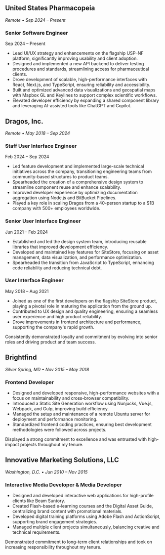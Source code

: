 ## United States Pharmacopeia

_Remote • Sep 2024 – Present_

### Senior Software Engineer

Sep 2024 – Present

- Lead UI/UX strategy and enhancements on the flagship USP–NF platform, significantly improving usability and client adoption.
- Designed and implemented a new API backend to deliver testing procedures and standards, streamlining access for pharmaceutical clients.
- Drove development of scalable, high-performance interfaces with React, Next.js, and TypeScript, ensuring reliability and accessibility.
- Built and optimized advanced data visualizations and geospatial maps with Mapbox GL and Keylines to support complex scientific workflows.
- Elevated developer efficiency by expanding a shared component library and leveraging AI-assisted tools like ChatGPT and Copilot.

## Dragos, Inc.

_Remote • May 2018 – Sep 2024_

### Staff User Interface Engineer

Feb 2024 – Sep 2024

- Led feature development and implemented large-scale technical initiatives across the company, transitioning engineering teams from community-based structures to product teams.
- Spearheaded the creation of a comprehensive design system to streamline component reuse and enhance scalability.
- Improved developer experience by optimizing documentation aggregation using Node.js and BitBucket Pipelines.
- Played a key role in scaling Dragos from a 40-person startup to a $1B company with 500+ employees worldwide.

### Senior User Interface Engineer

Jun 2021 – Feb 2024

- Established and led the design system team, introducing reusable libraries that improved development efficiency.
- Developed and maintained key features for SiteStore, focusing on asset management, data visualization, and performance optimization.
- Spearheaded the transition from JavaScript to TypeScript, enhancing code reliability and reducing technical debt.

### User Interface Engineer

May 2018 – Aug 2021

- Joined as one of the first developers on the flagship SiteStore product, playing a pivotal role in maturing the application from the ground up.
- Contributed to UX design and quality engineering, ensuring a seamless user experience and high product reliability.
- Drove improvements in frontend architecture and performance, supporting the company's rapid growth.

Consistently demonstrated loyalty and commitment by evolving into senior roles and driving product and team success.

## Brightfind

_Silver Spring, MD • Nov 2015 – May 2018_

### Frontend Developer

- Designed and developed responsive, high-performance websites with a focus on maintainability and cross-browser compatibility.
- Introduced a Static Site Generation workflow using Nunjucks, Vue.js, Webpack, and Gulp, improving build efficiency.
- Managed the setup and maintenance of a remote Ubuntu server for deployment and performance monitoring.
- Standardized frontend coding practices, ensuring best development methodologies were followed across projects.

Displayed a strong commitment to excellence and was entrusted with high-impact projects throughout my tenure.

## Innovative Marketing Solutions, LLC

_Washington, D.C. • Jun 2010 – Nov 2015_

### Interactive Media Developer & Media Developer

- Designed and developed interactive web applications for high-profile clients like Beam Suntory.
- Created Flash-based e-learning courses and the Digital Asset Guide, centralizing brand content with promotional materials.
- Developed digital training platforms using Adobe Flash and ActionScript, supporting brand engagement strategies.
- Managed multiple client projects simultaneously, balancing creative and technical requirements.

Demonstrated commitment to long-term client relationships and took on increasing responsibility throughout my tenure.
